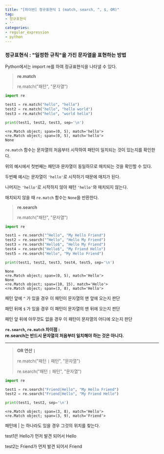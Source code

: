 ```yaml
---
title: "[파이썬] 정규표현식 1 (match, search, ^, $, OR)"
tag:
- 정규표현식
- ''
categories:
- regular_expression
- python
---
```


### 정규표현식 : "일정한 규칙"을 가진 문자열을 표현하는 방법

Python에서는 import re를 하여 정규표현식을 나타낼 수 있다.

> **re.match**
> 
>  re.match("패턴", "문자열")

```python
import re

test1 = re.match("hello", "hello")
test2 = re.match("hello", "hello world")
test3 = re.match("hello", "world hello")

print(test1, test2, test3, sep='\n')
```

~~~
<re.Match object; span=(0, 5), match='hello'>
<re.Match object; span=(0, 5), match='hello'>
None
~~~

`re.match` 함수는 문자열의 처음부터 시작하여 패턴이 일치되는 것이 있는지를 확인한다.

위의 예시에서 첫번째는 패턴과 문자열이 동일하므로 매치되는 것을 확인할 수 있다.

두번째 예시는 문자열이 `'hello'`로 시작하기 때문에 매치가 된다.

나머지는 `'hello'`로 시작하지 않아 패턴 `'hello'`와 매치되지 않는다.

매치되지 않을 때 `re.match` 함수는 `None`을 반환한다.


> **re.search**
> 
>  re.match("패턴", "문자열")

```python
import re

test1 = re.search("^Hello", "My Hello Friend")
test2 = re.search("^Hello", "Hello My Friend")
test3 = re.search("Hello$", "Hello My Friend")
test4 = re.search("Hello$", "My Friend Hello")
test5 = re.search("Hello", "My Hello Friend")

print(test1, test2, test3, test4, test5, sep='\n')
```

~~~
None
<re.Match object; span=(0, 5), match='Hello'>
None
<re.Match object; span=(10, 15), match='Hello'>
<re.Match object; span=(3, 8), match='Hello'>
~~~

패턴 앞에 `^` 가 있을 경우 이 패턴이 문자열의 맨 앞에 오는지 판단

패턴 뒤에 `$` 가 있을 경우 이 패턴이 문자열의 맨 뒤에 오는지 판단

패턴 앞 뒤에 아무것도 없을 경우 이 패턴이 문자열의 어디에 오는지 판단

**`re.search`, `re.match` 차이점 :<br>re.search는 반드시 문자열의 처음부터 일치해야 하는 것은 아니다.**

---

> **OR 연산 `|`**
> 
>  re.match("패턴 `|` 패턴", "문자열")
>  
>    re.search("패턴 `|` 패턴", "문자열")

```python
import re

test1 = re.search("Friend|Hello", "My Hello Friend")
test2 = re.search("Friend|Hello", "My Friend Hello")

print(test1, test2, sep='\n')
```

~~~
<re.Match object; span=(3, 8), match='Hello'>
<re.Match object; span=(3, 9), match='Friend'>
~~~

패턴에 | 는 하나라도 있을 경우 그것의 위치를 찾는다.

test1은 Hello가 먼저 발견 되어서 Hello

test2는 Friend가 먼저 발견 되어서 Friend
